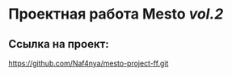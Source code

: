 # Проектная работа Mesto *vol.2*

## Ссылка на проект: 
https://github.com/Naf4nya/mesto-project-ff.git
 